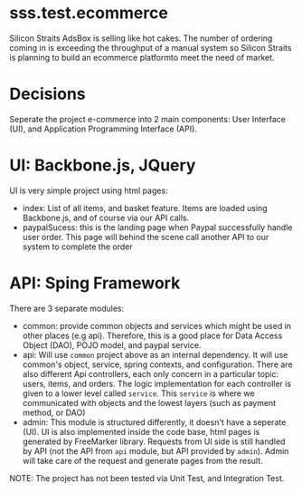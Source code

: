 # sss.test.ecommerce
Silicon Straits AdsBox is selling like hot cakes. The number of ordering coming in is exceeding the throughput of a manual system so Silicon Straits is planning to build an ecommerce platform​to meet the need of market.

# Decisions
Seperate the project e-commerce into 2 main components: User Interface (UI), and Application Programming Interface (API).

# UI: Backbone.js, JQuery
UI is very simple project using html pages:
  + index: List of all items, and basket feature. Items are loaded using Backbone.js, and of course via our API calls.
  + paypalSucess: this is the landing page when Paypal successfully handle user order. This page will behind the scene call another API to our system to complete the order

# API: Sping Framework
There are 3 separate modules:
  + common:  provide common objects and services which might be used in other places (e.g api). Therefore, this is a good place for Data Access Object (DAO), POJO model, and paypal service.
  + api:     Will use `common` project above as an internal dependency. It will use common's object, service, spring contexts, and configuration.
             There are also different Api controllers, each only concern in a particular topic: users, items, and orders. The logic implementation for each controller is given to a lower level called `service`.
             This `service` is where we communicated with objects and the lowest layers (such as payment method, or DAO)
  + admin:   This module is structured differently, it doesn't have a seperate (UI). UI is also implemented inside the code base, html pages is generated by FreeMarker library.
             Requests from UI side is still handled by API (not the API from `api` module, but API provided by `admin`). Admin will take care of the request and generate pages from the result.

NOTE: The project has not been tested via Unit Test, and Integration Test.
